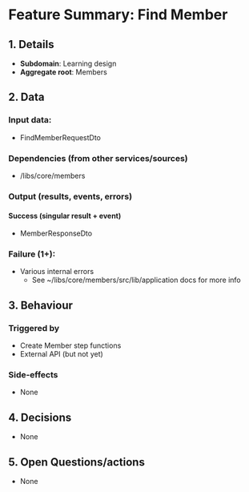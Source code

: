 # Feature Summary: Find Member

## 1. Details

- **Subdomain**: Learning design
- **Aggregate root**: Members

## 2. Data

### Input data:

- FindMemberRequestDto

### Dependencies (from other services/sources)

- /libs/core/members

### Output (results, events, errors)

#### Success (singular result + event)

- MemberResponseDto

### Failure (1+):

- Various internal errors
  - See ~/libs/core/members/src/lib/application docs for more info

## 3. Behaviour

### Triggered by

- Create Member step functions
- External API (but not yet)

### Side-effects

- None

## 4. Decisions

- None

## 5. Open Questions/actions

- None
